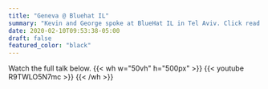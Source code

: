 ```yaml
---
title: "Geneva @ Bluehat IL"
summary: "Kevin and George spoke at BlueHat IL in Tel Aviv. Click read more to see their talk and slides."
date: 2020-02-10T09:53:38-05:00
draft: false
featured_color: "black"
---
```


Watch the full talk below.
{{< wh w="50vh" h="500px" >}}
{{< youtube R9TWLO5N7mc >}}
{{< /wh >}}
